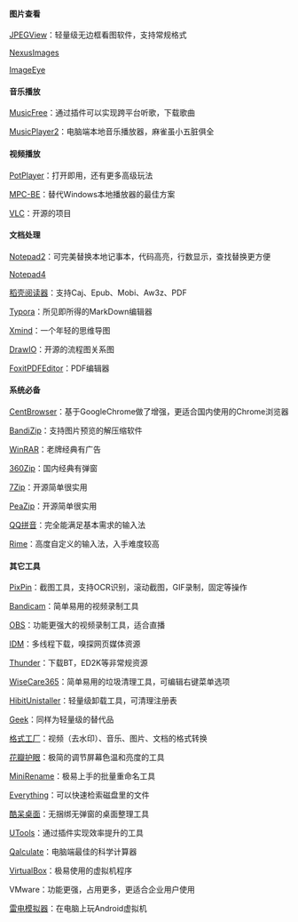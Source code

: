 #### 图片查看

[JPEGView](https://github.com/sylikc/jpegview/releases/)：轻量级无边框看图软件，支持常规格式

[NexusImages](https://www.xiles.app/)

[ImageEye](https://www.fmjsoft.com/imageeye.html#main)

#### 音乐播放

[MusicFree](https://github.com/maotoumao/MusicFree/releases)：通过插件可以实现跨平台听歌，下载歌曲

[MusicPlayer2](https://github.com/zhongyang219/MusicPlayer2)：电脑端本地音乐播放器，麻雀虽小五脏俱全

#### 视频播放

[PotPlayer](https://potplayer.org/)：打开即用，还有更多高级玩法

[MPC-BE](https://www.123684.com/s/IAFrVv-CRBWh)：替代Windows本地播放器的最佳方案

[VLC](https://www.videolan.org/vlc/download-windows.html)：开源的项目

#### 文档处理

[Notepad2](https://notepad2.com/)：可完美替换本地记事本，代码高亮，行数显示，查找替换更方便

[Notepad4](https://github.com/zufuliu/notepad4)

[稻壳阅读器](https://www.daokeyuedu.com/)：支持Caj、Epub、Mobi、Aw3z、PDF

[Typora](https://typora.io/releases/all)：所见即所得的MarkDown编辑器

[Xmind](https://xmind.cn/)：一个年轻的思维导图

[DrawIO](https://github.com/jgraph/drawio-desktop/releases)：开源的流程图关系图

[FoxitPDFEditor](https://www.foxitsoftware.cn/downloads/)：PDF编辑器

#### 系统必备

[CentBrowser](http://www.centbrowser.cn/)：基于GoogleChrome做了增强，更适合国内使用的Chrome浏览器

[BandiZip](https://www.bandisoft.com/bandizip/)：支持图片预览的解压缩软件

[WinRAR](https://www.winrar.com.cn/)：老牌经典有广告

[360Zip](https://yasuo.360.cn/)：国内经典有弹窗

[7Zip](https://7-zip.org/)：开源简单很实用

[PeaZip](https://github.com/peazip/PeaZip/releases)：开源简单很实用

[QQ拼音](http://qq.pinyin.cn/)：完全能满足基本需求的输入法

[Rime](https://rime.im/download/)：高度自定义的输入法，入手难度较高

#### 其它工具

[PixPin](https://pixpinapp.com/)：截图工具，支持OCR识别，滚动截图，GIF录制，固定等操作

[Bandicam](https://www.bandicam.cn/downloads/)：简单易用的视频录制工具

[OBS](https://obsproject.com/)：功能更强大的视频录制工具，适合直播

[IDM](https://www.internetdownloadmanager.com/)：多线程下载，嗅探网页媒体资源

[Thunder](https://www.xunlei.com/)：下载BT，ED2K等非常规资源

[WiseCare365](https://www.wisecleaner.com/wise-care-365.html)：简单易用的垃圾清理工具，可编辑右键菜单选项

[HibitUnistaller](https://www.hibitsoft.ir/Uninstaller.html)：轻量级卸载工具，可清理注册表

[Geek](https://geekuninstaller.com/download)：同样为轻量级的替代品

[格式工厂](http://www.pcgeshi.com/)：视频（去水印）、音乐、图片、文档的格式转换

[花瓣护眼](http://eyecare.joyfartech.com/)：极简的调节屏幕色温和亮度的工具

[MiniRename](https://abc100.net/106/)：极易上手的批量重命名工具

[Everything](https://www.voidtools.com/zh-cn/downloads/)：可以快速检索磁盘里的文件

[酷呆桌面](https://www.coodesker.com/)：无捆绑无弹窗的桌面整理工具

[UTools](https://u.tools/)：通过插件实现效率提升的工具

[Qalculate](http://qalculate.github.io/)：电脑端最佳的科学计算器

[VirtualBox](https://www.virtualbox.org/wiki/Downloads)：极易使用的虚拟机程序

VMware：功能更强，占用更多，更适合企业用户使用

[雷电模拟器](https://www.ldmnq.com/)：在电脑上玩Android虚拟机
